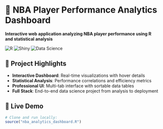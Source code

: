 # 🏀 NBA Player Performance Analytics Dashboard

**Interactive web application analyzing NBA player performance using R and statistical analysis**

![R](https://img.shields.io/badge/R-276DC3?style=flat&logo=r&logoColor=white) ![Shiny](https://img.shields.io/badge/Shiny-blue?style=flat) ![Data Science](https://img.shields.io/badge/Data%20Science-Portfolio-green)

## 🎯 Project Highlights
- **Interactive Dashboard**: Real-time visualizations with hover details
- **Statistical Analysis**: Performance correlations and efficiency metrics  
- **Professional UI**: Multi-tab interface with sortable data tables
- **Full Stack**: End-to-end data science project from analysis to deployment

## 🚀 Live Demo
```r
# Clone and run locally:
source("nba_analytics_dashboard.R")
